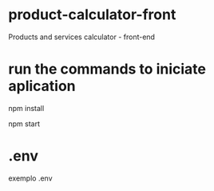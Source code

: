 # product-calculator-front
Products and services calculator - front-end

# run the commands to iniciate aplication

npm install

npm start

# .env

exemplo .env
